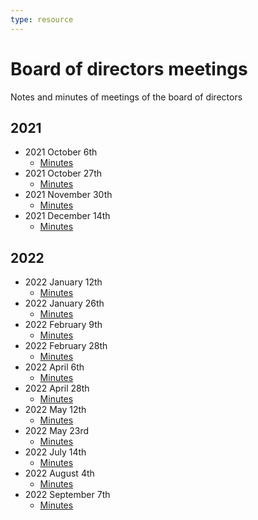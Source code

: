 ```yaml
---
type: resource
---
```


# Board of directors meetings

Notes and minutes of meetings of the board of directors

## 2021

* 2021 October 6th
  * [Minutes](2021-10-06-minutes.md)
* 2021 October 27th
  * [Minutes](2021-10-27-minutes.md)
* 2021 November 30th
  * [Minutes](2021-11-30-minutes.md)
* 2021 December 14th
  * [Minutes](2021-12-14-minutes.md)

## 2022

* 2022 January 12th
  * [Minutes](2022-01-12-minutes.md)
* 2022 January 26th
  * [Minutes](2022-01-26-minutes.md)
* 2022 February 9th
  * [Minutes](2022-02-09-minutes.md)
* 2022 February 28th
  * [Minutes](2022-02-28-minutes.md)
* 2022 April 6th
  * [Minutes](2022-04-06-minutes.md)
* 2022 April 28th
  * [Minutes](2022-04-26-minutes.md)
* 2022 May 12th
  * [Minutes](2022-05-12-minutes.md)
* 2022 May 23rd
  * [Minutes](2022-05-23-minutes.md)
* 2022 July 14th
  * [Minutes](2022-07-14-minutes.md)
* 2022 August 4th
  * [Minutes](2022-08-04-minutes.md)
* 2022 September 7th
  * [Minutes](2022-09-07-minutes.md)
